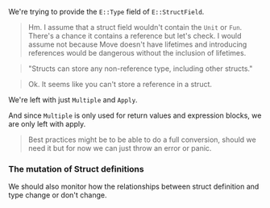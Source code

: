 We're trying to provide the `E::Type` field of `E::StructField`.

> Hm. I assume that a struct field wouldn't contain the `Unit` or `Fun`. There's a chance it contains a reference but let's check. I would assume not because Move doesn't have lifetimes and introducing references would be dangerous without the inclusion of lifetimes.

> "Structs can store any non-reference type, including other structs."

> Ok. It seems like you can't store a reference in a struct.

We're left with just `Multiple` and `Apply`.

And since `Multiple` is only used for return values and expression blocks, we are only left with apply.

> Best practices might be to be able to do a full conversion, should we need it but for now we can just throw an error or panic.

### The mutation of Struct definitions
We should also monitor how the relationships between struct definition and type change or don't change.